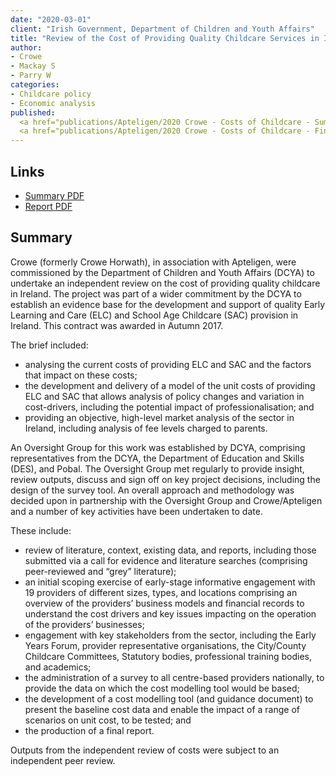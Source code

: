 ```yaml
---
date: "2020-03-01"
client: "Irish Government, Department of Children and Youth Affairs"
title: "Review of the Cost of Providing Quality Childcare Services in Ireland"
author:
- Crowe
- Mackay S
- Parry W
categories:
- Childcare policy
- Economic analysis
published:
  <a href="publications/Apteligen/2020 Crowe - Costs of Childcare - Summary.pdf" target="_blank">Summary PDF</a></br>
  <a href="publications/Apteligen/2020 Crowe - Costs of Childcare - Final.pdf" target="_blank">Report PDF</a>
---
```



## Links

* <a href="publications/Apteligen/2020 Crowe - Costs of Childcare - Summary.pdf" target="_blank">Summary PDF</a>
* <a href="publications/Apteligen/2020 Crowe - Costs of Childcare - Final.pdf" target="_blank">Report PDF</a>


## Summary

Crowe (formerly Crowe Horwath), in association with Apteligen, were commissioned by the Department of Children and Youth Affairs (DCYA) to undertake an independent review on the cost of providing quality childcare in Ireland. The project was part of a wider commitment by the DCYA to establish an evidence base for the development and support of quality Early Learning and Care (ELC) and School Age Childcare (SAC) provision in Ireland. This contract was awarded in Autumn 2017.

The brief included:

* analysing the current costs of providing ELC and SAC and the factors that impact on these costs;
* the development and delivery of a model of the unit costs of providing ELC and SAC that allows analysis of policy changes and variation in cost-drivers, including the potential impact of professionalisation; and
* providing an objective, high-level market analysis of the sector in Ireland, including analysis of fee levels charged to parents.

An Oversight Group for this work was established by DCYA, comprising representatives from the DCYA, the Department of Education and Skills (DES), and Pobal. The Oversight Group met regularly to provide insight, review outputs, discuss and sign off on key project decisions, including the design of the survey tool. An overall approach and methodology was decided upon in partnership with the Oversight Group and Crowe/Apteligen and a number of key activities have been undertaken to date.

These include:

* review of literature, context, existing data, and reports, including those submitted via a call for evidence and literature searches (comprising peer-reviewed and “grey” literature);
* an initial scoping exercise of early-stage informative engagement with 19 providers of different sizes, types, and locations comprising an overview of the providers’ business models and financial records to understand the cost drivers and key issues impacting on the operation of the providers’ businesses;
* engagement with key stakeholders from the sector, including the Early Years Forum, provider representative organisations, the City/County Childcare Committees, Statutory bodies, professional training bodies, and academics;
* the administration of a survey to all centre-based providers nationally, to provide the data on which the cost modelling tool would be based;
* the development of a cost modelling tool (and guidance document) to present the baseline cost data and enable the impact of a range of scenarios on unit cost, to be tested; and
* the production of a final report.

Outputs from the independent review of costs were subject to an independent peer review.


